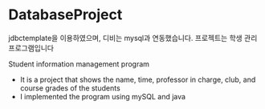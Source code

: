 # DatabaseProject

jdbctemplate을 이용하였으며, 디비는 mysql과 연동했습니다.
프로젝트는 학생 관리 프로그램입니다


Student information management program
- It is a project that shows the name, time, professor in charge, club, and course grades of the students
- I implemented the program using mySQL and java

